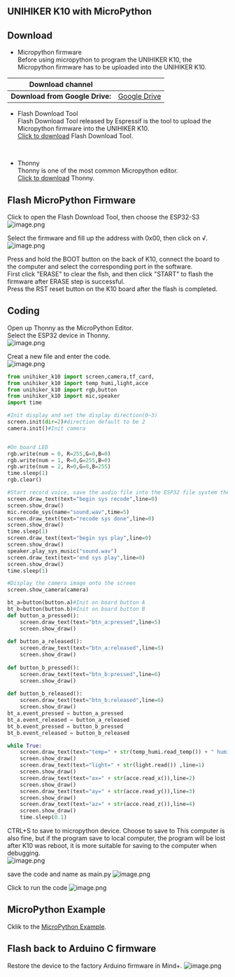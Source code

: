 ## **UNIHIKER K10 with MicroPython**

## **Download**
- Micropython firmware<br/>
Before using micropython to program the UNIHIKER K10, the Micropython firmware has to be uploaded into the UNIHIKER K10.

| **Download channel** |  |
| --- | --- |
| **Download from Google Drive:** | [Google Drive](https://drive.google.com/file/d/1jzlGrbEmur0Sg263MxGxotl6H2WHMf41/view?usp=drive_link) |


- Flash Download Tool<br/>
Flash Download Tool released by Espressif is the tool to upload the Micropython firmware into the UNIHIKER K10.<br/>[Click to download](https://dl.espressif.com/public/flash_download_tool.zip) Flash Download Tool.
<br/>

- Thonny<br/>
Thonny is one of the most common Micropython editor.<br/>[Click to download](https://thonny.org/) Thonny.

## **Flash MicroPython Firmware**
Click to open the Flash Download Tool, then choose the ESP32-S3
![image.png](img/gettingstarted_mpy/flashdownload1.png)

Select the firmware and fill up the address with 0x00, then click on √.
![image.png](img/gettingstarted_mpy/flashdownload2.png)

Press and hold the BOOT button on the back of K10, connect the board to the computer and select the corresponding port in the software.<br/>
First click "ERASE" to clear the flsh, and then click "START" to flash the firmware after ERASE step is successful.<br/>
Press the RST reset button on the K10 board after the flash is completed.<br/>


## **Coding**
Open up Thonny as the MicroPython Editor.<br/>
Select the ESP32 device in Thonny.<br/>
![image.png](img/gettingstarted_mpy/Thonny1.png)

Creat a new file and enter the code.<br/>
![image.png](img/gettingstarted_mpy/Thonny2.png)

````python title="hello_unihiker"
from unihiker_k10 import screen,camera,tf_card,
from unihiker_k10 import temp_humi,light,acce
from unihiker_k10 import rgb,button
from unihiker_k10 import mic,speaker
import time

#Init display and set the display direction(0~3)
screen.init(dir=2)#direction default to be 2
camera.init()#Init camera


#On board LED
rgb.write(num = 0, R=255,G=0,B=0)
rgb.write(num = 1, R=0,G=255,B=0)
rgb.write(num = 2, R=0,G=0,B=255)
time.sleep(1)
rgb.clear()

#Start record voice, save the audio file into the ESP32 file system then play the audio
screen.draw_text(text="begin sys recode",line=0)
screen.show_draw()
mic.recode_sys(name="sound.wav",time=5)
screen.draw_text(text="recode sys done",line=0)
screen.show_draw()
time.sleep(1)
screen.draw_text(text="begin sys play",line=0)
screen.show_draw()
speaker.play_sys_music("sound.wav")
screen.draw_text(text="end sys play",line=0)
screen.show_draw()
time.sleep(1)

#Display the camera image onto the screen
screen.show_camera(camera)

bt_a=button(button.a)#Init on board button A
bt_b=button(button.b)#Init on board button B
def button_a_pressed():
    screen.draw_text(text="btn_a:pressed",line=5)
    screen.show_draw()
    
def button_a_released():
    screen.draw_text(text="btn_a:released",line=5)
    screen.show_draw()
    
def button_b_pressed():
    screen.draw_text(text="btn_b:pressed",line=6)
    screen.show_draw()
    
def button_b_released():
    screen.draw_text(text="btn_b:released",line=6)
    screen.show_draw()
bt_a.event_pressed = button_a_pressed
bt_a.event_released = button_a_released
bt_b.event_pressed = button_b_pressed
bt_b.event_released = button_b_released

while True:
    screen.draw_text(text="temp=" + str(temp_humi.read_temp()) + " humi=" + str(temp_humi.read_humi()),line=0)
    screen.show_draw()
    screen.draw_text(text="light=" + str(light.read()) ,line=1)
    screen.show_draw()
    screen.draw_text(text="ax=" + str(acce.read_x()),line=2)
    screen.show_draw()
    screen.draw_text(text="ay=" + str(acce.read_y()),line=3)
    screen.show_draw()
    screen.draw_text(text="az=" + str(acce.read_z()),line=4)
    screen.show_draw()
    time.sleep(0.1)
````

CTRL+S to save to micropython device. Choose to save to This computer is also fine, but if the program save to local computer, the program will be lost after K10 was reboot, it is more suitable for saving to the computer when debugging.<br/>
![image.png](img/gettingstarted_mpy/Thonny3.png)

save the code and name as main.py
![image.png](img/gettingstarted_mpy/Thonny4.png)

Click to run the code
![image.png](img/gettingstarted_mpy/Thonny5.png)

## **MicroPython Example**
Cklik to the [MicroPython Example](https://www.unihiker.com/wiki/K10/Examples/examples_mpy/).

## **Flash back to Arduino C firmware**
Restore the device to the factory Arduino firmware in Mind+.
![image.png](img/gettingstarted_mpy/Restore1.png)